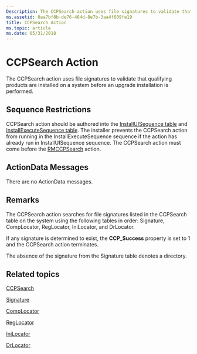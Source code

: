 ```yaml
---
Description: The CCPSearch action uses file signatures to validate that qualifying products are installed on a system before an upgrade installation is performed.
ms.assetid: 0aa7bf8b-de76-464d-8e7b-3aa4f609fe19
title: CCPSearch Action
ms.topic: article
ms.date: 05/31/2018
---
```


# CCPSearch Action

The CCPSearch action uses file signatures to validate that qualifying products are installed on a system before an upgrade installation is performed.

## Sequence Restrictions

CCPSearch action should be authored into the [InstallUISequence table](installuisequence-table.md) and [InstallExecuteSequence table](installexecutesequence-table.md). The installer prevents the CCPSearch action from running in the InstallExecuteSequence sequence if the action has already run in InstallUISequence sequence. The CCPSearch action must come before the [RMCCPSearch](rmccpsearch-action.md) action.

## ActionData Messages

There are no ActionData messages.

## Remarks

The CCPSearch action searches for file signatures listed in the CCPSearch table on the system using the following tables in order: Signature, CompLocator, RegLocator, IniLocator, and DrLocator.

If any signature is determined to exist, the **CCP\_Success** property is set to 1 and the CCPSearch action terminates.

The absence of the signature from the Signature table denotes a directory.

## Related topics

<dl> <dt>

[CCPSearch](ccpsearch-table.md)
</dt> <dt>

[Signature](signature-table.md)
</dt> <dt>

[CompLocator](complocator-table.md)
</dt> <dt>

[RegLocator](reglocator-table.md)
</dt> <dt>

[IniLocator](inilocator-table.md)
</dt> <dt>

[DrLocator](drlocator-table.md)
</dt> </dl>

 

 



